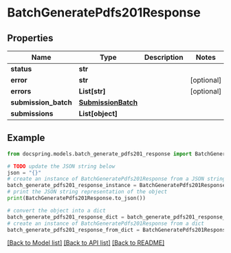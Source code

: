 # BatchGeneratePdfs201Response


## Properties

Name | Type | Description | Notes
------------ | ------------- | ------------- | -------------
**status** | **str** |  | 
**error** | **str** |  | [optional] 
**errors** | **List[str]** |  | [optional] 
**submission_batch** | [**SubmissionBatch**](SubmissionBatch.md) |  | 
**submissions** | **List[object]** |  | 

## Example

```python
from docspring.models.batch_generate_pdfs201_response import BatchGeneratePdfs201Response

# TODO update the JSON string below
json = "{}"
# create an instance of BatchGeneratePdfs201Response from a JSON string
batch_generate_pdfs201_response_instance = BatchGeneratePdfs201Response.from_json(json)
# print the JSON string representation of the object
print(BatchGeneratePdfs201Response.to_json())

# convert the object into a dict
batch_generate_pdfs201_response_dict = batch_generate_pdfs201_response_instance.to_dict()
# create an instance of BatchGeneratePdfs201Response from a dict
batch_generate_pdfs201_response_from_dict = BatchGeneratePdfs201Response.from_dict(batch_generate_pdfs201_response_dict)
```
[[Back to Model list]](../README.md#documentation-for-models) [[Back to API list]](../README.md#documentation-for-api-endpoints) [[Back to README]](../README.md)


